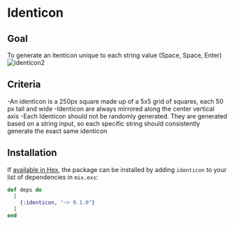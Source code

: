 # Identicon

## Goal
To generate an itenticon unique to each string value (Space, Space, Enter)
![identicon2](https://user-images.githubusercontent.com/40097537/122680430-15d16280-d1bd-11eb-810a-9bc321158eea.JPG)

## Criteria
-An identicon is a 250px square made up of a 5x5 grid of squares, each 50 px tall and wide
-Identicon are always mirrored along the center vertical axis
-Each Identicon should not be randomly generated. They are generated based on a string input, so each specific string should consistently generate the exact same identicon

## Installation

If [available in Hex](https://hex.pm/docs/publish), the package can be installed
by adding `identicon` to your list of dependencies in `mix.exs`:

```elixir
def deps do
  [
    {:identicon, "~> 0.1.0"}
  ]
end
```

